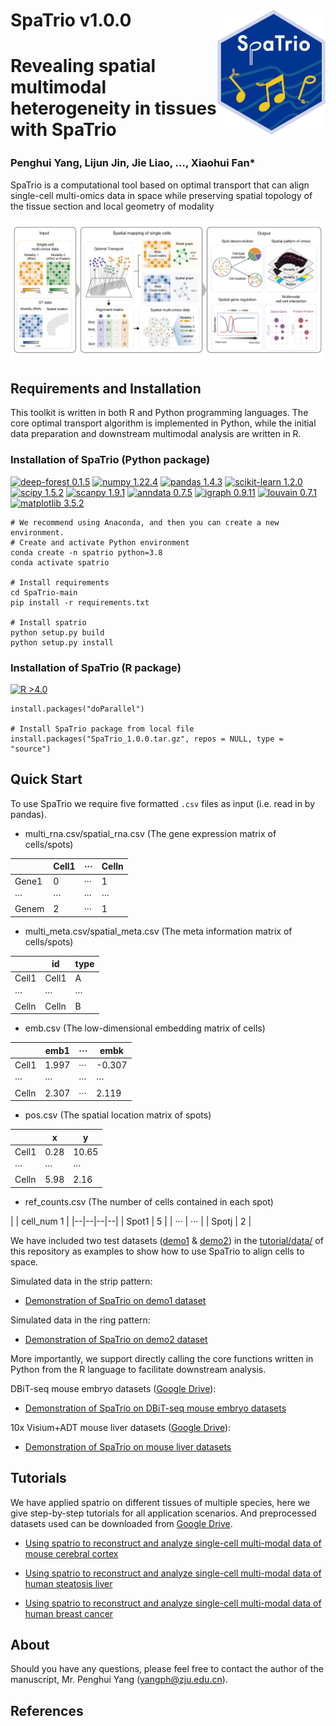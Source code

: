 

# SpaTrio v1.0.0 <img src='images/icon.png' align="right" height="200" /></a>

# Revealing spatial multimodal heterogeneity in tissues with SpaTrio

### Penghui Yang<sup></sup>,  Lijun Jin<sup></sup>, Jie Liao<sup></sup>, ..., Xiaohui Fan*



SpaTrio is a computational tool based on optimal transport that can align single-cell multi-omics data in space while preserving spatial topology of the tissue section and local geometry of modality

![Image text](images/overview.png)

## Requirements and Installation
This toolkit is written in both R and Python programming languages. The core optimal transport algorithm is implemented in Python, while the initial data preparation and downstream multimodal analysis are written in R.
### Installation of SpaTrio (Python package)

[![deep-forest 0.1.5](https://img.shields.io/badge/pot-0.1.5-blue)](https://pypi.org/project/POT/0.8.2/) [![numpy 1.22.4](https://img.shields.io/badge/numpy-1.22.4-green)](https://github.com/numpy/numpy/) [![pandas 1.4.3](https://img.shields.io/badge/pandas-1.4.3-yellowgreen)](https://github.com/pandas-dev/pandas/) [![scikit-learn 1.2.0](https://img.shields.io/badge/scikit--learn-1.2.0-yellow)](https://github.com/scikit-learn/scikit-learn/) [![scipy 1.5.2](https://img.shields.io/badge/scipy-1.5.2-orange)](https://github.com/scipy/scipy/) [![scanpy 1.9.1](https://img.shields.io/badge/scanpy-1.9.1-ff69b4)](https://pypi.org/project/scanpy/) [![anndata 0.7.5](https://img.shields.io/badge/anndata-0.7.5-purple)](https://github.com/scverse/anndata/) [![igraph 0.9.11](https://img.shields.io/badge/igraph-0.9.11-9cf)](https://github.com/igraph/igraph/) [![louvain 0.7.1](https://img.shields.io/badge/louvain-0.7.1-inactive)](https://pypi.org/project/louvain/0.7.1/) [![matplotlib 3.5.2](https://img.shields.io/badge/louvain-3.5.2-11adb1)](https://pypi.org/project/matplotlib/3.5.2/) 


```
# We recommend using Anaconda, and then you can create a new environment.
# Create and activate Python environment
conda create -n spatrio python=3.8
conda activate spatrio

# Install requirements
cd SpaTrio-main
pip install -r requirements.txt

# Install spatrio
python setup.py build
python setup.py install
```
### Installation of SpaTrio (R package)

[![R >4.0](https://img.shields.io/badge/R-%3E%3D4.0-brightgreen)](https://www.r-project.org/)

```
install.packages("doParallel")

# Install SpaTrio package from local file
install.packages("SpaTrio_1.0.0.tar.gz", repos = NULL, type = "source")
```

## Quick Start
To use SpaTrio we require five formatted `.csv` files as input (i.e. read in by pandas). 
 - multi_rna.csv/spatial_rna.csv (The gene expression matrix of cells/spots)

|  | Cell1 | ··· | Celln |
|--|--|--|--|
| Gene1 | 0 | ··· | 1 |
| ··· | ··· | ··· | ··· |
| Genem | 2 | ··· | 1 |

 - multi_meta.csv/spatial_meta.csv (The meta information matrix of cells/spots)
 
|  | id | type |
|--|--|--|
| Cell1 | Cell1 | A |
| ··· | ··· | ··· |
| Celln | Celln | B |

 - emb.csv (The low-dimensional embedding matrix of cells)

|  | emb1 | ··· | embk |
|--|--|--|--|
| Cell1 | 1.997 | ··· | -0.307 |
| ··· | ··· | ··· | ··· |
| Celln | 2.307 | ··· | 2.119 |

 - pos.csv (The spatial location matrix of spots)

|  | x | y |
|--|--|--|
| Cell1 | 0.28 | 10.65 |
| ··· | ··· | ··· |
| Celln | 5.98 | 2.16 |

 - ref_counts.csv (The number of cells contained in each spot)

|  | cell_num 1 |
|--|--|--|--|
| Spot1 | 5 | 
| ··· | ··· | 
| Spotj | 2 | 

We have included two test datasets ([demo1](tutorial/data/demo1) & [demo2](tutorial/data/demo2)) in the [tutorial/data/](tutorial/data/) of this repository as examples to show how to use SpaTrio to align cells to space. 

Simulated data in the strip pattern:
* [Demonstration of SpaTrio on demo1 dataset](tutorial/1.demo1.ipynb)

Simulated data in the ring pattern:
* [Demonstration of SpaTrio on demo2 dataset](tutorial/2.demo2.ipynb)

More importantly, we support directly calling the core functions written in Python from the R language to facilitate downstream analysis.

DBiT-seq mouse embryo datasets ([Google Drive](https://drive.google.com/drive/folders/1OOr-QuS4JaxIaOyuvgkemN9cdHr3J6-u?usp=sharing)):
* [Demonstration of SpaTrio on DBiT-seq mouse embryo datasets](tutorial/3.Mouse_embryo.md)

10x Visium+ADT mouse liver datasets ([Google Drive](https://drive.google.com/drive/folders/1WCYdRciBoS8nG91V-eb9w6fE5CLxmCMA?usp=sharing)):
* [Demonstration of SpaTrio on mouse liver datasets](tutorial/4.Mouse_liver.md)
 
## Tutorials

We have applied spatrio on different tissues of multiple species, here we give step-by-step tutorials for all application scenarios. And preprocessed datasets used can be downloaded from [Google Drive](https://drive.google.com/drive/folders/1fl8gXSBuV1yTH_ZpzH6TjfGgZcrFsrmX?usp=sharing).


* [Using spatrio to reconstruct and analyze single-cell multi-modal data of mouse cerebral cortex](tutorial/5.Mouse_brain_cortex.md)

* [Using spatrio to reconstruct and analyze single-cell multi-modal data of human steatosis liver](tutorial/6.Human_steatosis_liver.md)

* [Using spatrio to reconstruct and analyze single-cell multi-modal data of human breast cancer](tutorial/7.Human_breast_cancer.md)

## About
Should you have any questions, please feel free to contact the author of the manuscript, Mr. Penghui Yang (yangph@zju.edu.cn).

## References



